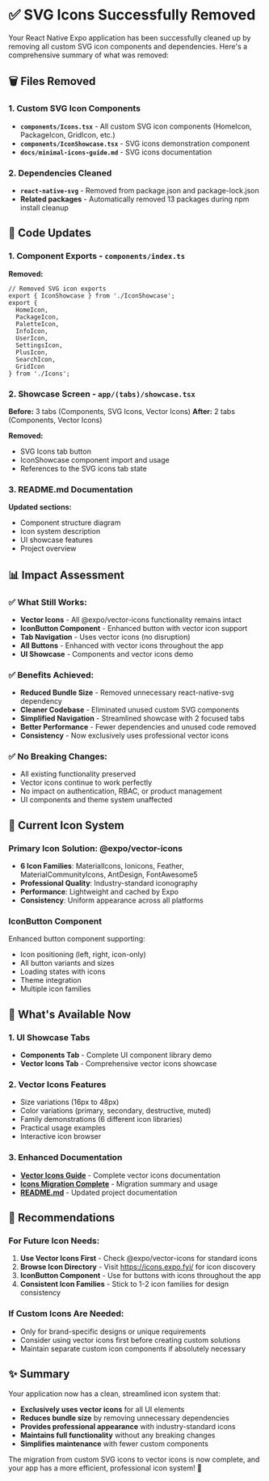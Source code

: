 # ✅ SVG Icons Successfully Removed

Your React Native Expo application has been successfully cleaned up by removing all custom SVG icon components and dependencies. Here's a comprehensive summary of what was removed:

## 🗑️ Files Removed

### 1. **Custom SVG Icon Components**
- **`components/Icons.tsx`** - All custom SVG icon components (HomeIcon, PackageIcon, GridIcon, etc.)
- **`components/IconShowcase.tsx`** - SVG icons demonstration component
- **`docs/minimal-icons-guide.md`** - SVG icons documentation

### 2. **Dependencies Cleaned**
- **`react-native-svg`** - Removed from package.json and package-lock.json
- **Related packages** - Automatically removed 13 packages during npm install cleanup

## 🔄 Code Updates

### 1. **Component Exports** - `components/index.ts`
**Removed:**
```tsx
// Removed SVG icon exports
export { IconShowcase } from './IconShowcase';
export { 
  HomeIcon, 
  PackageIcon, 
  PaletteIcon, 
  InfoIcon, 
  UserIcon, 
  SettingsIcon, 
  PlusIcon, 
  SearchIcon, 
  GridIcon 
} from './Icons';
```

### 2. **Showcase Screen** - `app/(tabs)/showcase.tsx`
**Before:** 3 tabs (Components, SVG Icons, Vector Icons)
**After:** 2 tabs (Components, Vector Icons)

**Removed:**
- SVG Icons tab button
- IconShowcase component import and usage
- References to the SVG icons tab state

### 3. **README.md Documentation**
**Updated sections:**
- Component structure diagram
- Icon system description
- UI showcase features
- Project overview

## 📊 Impact Assessment

### ✅ **What Still Works:**
- **Vector Icons** - All @expo/vector-icons functionality remains intact
- **IconButton Component** - Enhanced button with vector icon support
- **Tab Navigation** - Uses vector icons (no disruption)
- **All Buttons** - Enhanced with vector icons throughout the app
- **UI Showcase** - Components and vector icons demo

### ✅ **Benefits Achieved:**
- **Reduced Bundle Size** - Removed unnecessary react-native-svg dependency
- **Cleaner Codebase** - Eliminated unused custom SVG components
- **Simplified Navigation** - Streamlined showcase with 2 focused tabs
- **Better Performance** - Fewer dependencies and unused code removed
- **Consistency** - Now exclusively uses professional vector icons

### ✅ **No Breaking Changes:**
- All existing functionality preserved
- Vector icons continue to work perfectly
- No impact on authentication, RBAC, or product management
- UI components and theme system unaffected

## 🎯 Current Icon System

### **Primary Icon Solution:** @expo/vector-icons
- **6 Icon Families**: MaterialIcons, Ionicons, Feather, MaterialCommunityIcons, AntDesign, FontAwesome5
- **Professional Quality**: Industry-standard iconography
- **Performance**: Lightweight and cached by Expo
- **Consistency**: Uniform appearance across all platforms

### **IconButton Component**
Enhanced button component supporting:
- Icon positioning (left, right, icon-only)
- All button variants and sizes
- Loading states with icons
- Theme integration
- Multiple icon families

## 🚀 What's Available Now

### **1. UI Showcase Tabs**
- **Components Tab** - Complete UI component library demo
- **Vector Icons Tab** - Comprehensive vector icons showcase

### **2. Vector Icons Features**
- Size variations (16px to 48px)
- Color variations (primary, secondary, destructive, muted)
- Family demonstrations (6 different icon libraries)
- Practical usage examples
- Interactive icon browser

### **3. Enhanced Documentation**
- **[Vector Icons Guide](VECTOR_ICONS_GUIDE.md)** - Complete vector icons documentation
- **[Icons Migration Complete](ICONS_MIGRATION_COMPLETE.md)** - Migration summary and usage
- **[README.md](README.md)** - Updated project documentation

## 🔮 Recommendations

### **For Future Icon Needs:**
1. **Use Vector Icons First** - Check @expo/vector-icons for standard icons
2. **Browse Icon Directory** - Visit https://icons.expo.fyi/ for icon discovery
3. **IconButton Component** - Use for buttons with icons throughout the app
4. **Consistent Icon Families** - Stick to 1-2 icon families for design consistency

### **If Custom Icons Are Needed:**
- Only for brand-specific designs or unique requirements
- Consider using vector icons first before creating custom solutions
- Maintain separate custom icon components if absolutely necessary

## ✨ Summary

Your application now has a clean, streamlined icon system that:
- **Exclusively uses vector icons** for all UI elements
- **Reduces bundle size** by removing unnecessary dependencies
- **Provides professional appearance** with industry-standard icons
- **Maintains full functionality** without any breaking changes
- **Simplifies maintenance** with fewer custom components

The migration from custom SVG icons to vector icons is now complete, and your app has a more efficient, professional icon system! 🎉